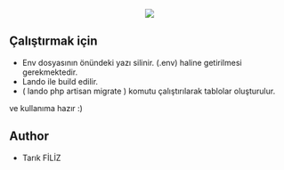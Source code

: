 <p align="center"><img src="https://laravel.com/assets/img/components/logo-laravel.svg"></p>

## Çalıştırmak için

- Env dosyasının önündeki yazı silinir. (.env) haline getirilmesi gerekmektedir.
- Lando ile build edilir.
- ( lando php artisan migrate ) komutu çalıştırılarak tablolar oluşturulur.

ve kullanıma hazır :)

## Author
- Tarık FİLİZ
